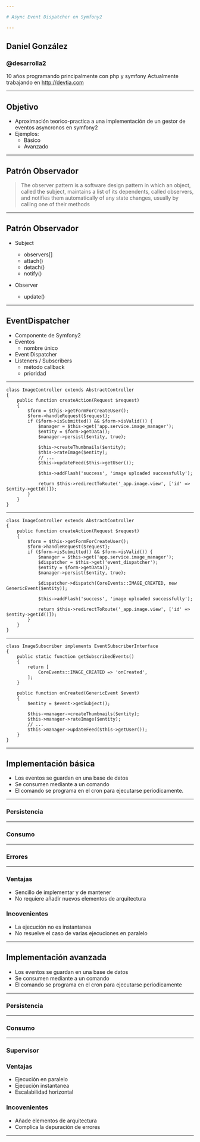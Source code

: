 ```yaml
---

# Async Event Dispatcher en Symfony2

---
```


## Daniel González

### @desarrolla2

10 años programando principalmente con php y symfony
Actualmente trabajando en http://devtia.com

---

## Objetivo

- Aproximación teorico-practica a una implementación de un gestor de eventos asyncronos en symfony2
- Ejemplos:
    - Básico
    - Avanzado    

---

## Patrón Observador

> The observer pattern is a software design pattern in which an object, called the subject, maintains a list of its 
dependents, called observers, and notifies them automatically of any state changes, usually by calling one of their 
methods

---


## Patrón Observador

- Subject
    + observers[]
    - attach()
    - detach()
    - notify()
    
- Observer
    - update()  

---

## EventDispatcher

- Componente de Symfony2
- Eventos
    - nombre único
- Event Dispatcher
- Listeners / Subscribers
    - método callback
    - prioridad

---

```<?php
class ImageController extends AbstractController
{
    public function createAction(Request $request)
    {
        $form = $this->getFormForCreateUser();
        $form->handleRequest($request);
        if ($form->isSubmitted() && $form->isValid()) {
            $manager = $this->get('app.service.image_manager');
            $entity = $form->getData();
            $manager->persist($entity, true);

            $this->createThumbnails($entity);
            $this->rateImage($entity);
            // ...
            $this->updateFeed($this->getUser());

            $this->addFlash('success', 'image uploaded successfully');

            return $this->redirectToRoute('_app.image.view', ['id' => $entity->getId()]);
        }
    }
}
```
---

```<?php
class ImageController extends AbstractController
{
    public function createAction(Request $request)
    {
        $form = $this->getFormForCreateUser();
        $form->handleRequest($request);
        if ($form->isSubmitted() && $form->isValid()) {
            $manager = $this->get('app.service.image_manager');
            $dispatcher = $this->get('event_dispatcher');
            $entity = $form->getData();
            $manager->persist($entity, true);

            $dispatcher->dispatch(CoreEvents::IMAGE_CREATED, new GenericEvent($entity));

            $this->addFlash('success', 'image uploaded successfully');

            return $this->redirectToRoute('_app.image.view', ['id' => $entity->getId()]);
        }
    }
}

```
---

```<?php
class ImageSubscriber implements EventSubscriberInterface
{
    public static function getSubscribedEvents()
    {
        return [
            CoreEvents::IMAGE_CREATED => 'onCreated',
        ];
    }

    public function onCreated(GenericEvent $event)
    {
        $entity = $event->getSubject();

        $this->manager->createThumbnails($entity);
        $this->manager->rateImage($entity);
        // ...
        $this->manager->updateFeed($this->getUser());
    }
}
```
---



## Implementación básica

- Los eventos se guardan en una base de datos
- Se consumen mediante a un comando
- El comando se programa en el cron para ejecutarse periodicamente.
---

### Persistencia

---

### Consumo

---

### Errores

---

### Ventajas

- Sencillo de implementar y de mantener
- No requiere añadir nuevos elementos de arquitectura

### Incovenientes

- La ejecución no es instantanea
- No resuelve el caso de varias ejecuciones en paralelo 

---

## Implementación avanzada

- Los eventos se guardan en una base de datos
- Se consumen mediante a un comando
- El comando se programa en el cron para ejecutarse periodicamente

---

### Persistencia

---

### Consumo

---

### Supervisor

### Ventajas

- Ejecución en paralelo
- Ejecución instantanea
- Escalabilidad horizontal

### Incovenientes

- Añade elementos de arquitectura
- Complica la depuración de errores

---